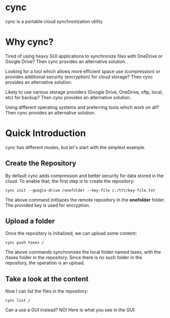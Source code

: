 # cync
cync is a portable cloud synchronization utility

# Why cync?
Tired of using heavy GUI applications to synchronize files with OneDrive or Google Drive? Then cync provides an alternative solution.

Looking for a tool which allows more efficient space use (compression) or provides additional security (encryption) for cloud storage? Then cync provides an alternative solution.

Likely to use various storage providers (Google Drive, OneDrive, sftp, local, etc) for backup? Then cync provides an alternative solution.

Using different operating systems and preferring tools which work on all? Then cync provides an alternative solution.

# Quick Introduction
cync has different modes, but let's start with the simplest example.

## Create the Repository
By default cync adds compression and better security for data stored in the cloud. To enable that, the first step is to create the repository:

    cync init --google-drive /onefolder --key-file c:/ttt/key-file.txt
    
The above command initliazes the remote repository in the **onefolder** folder. The provided key is used for encryption.

## Upload a folder
Once the repository is initialized, we can upload some content:

    cync push taxes /
    
The above commands synchronizes the local folder named taxes, with the /taxes folder in the repository. Since there is no such folder in the repository, the operation is an upload.

## Take a look at the content
Now I can list the files in the repository:

    cync list /
    
Can a use a GUI instead? NO! Here is what you see in the GUI:

